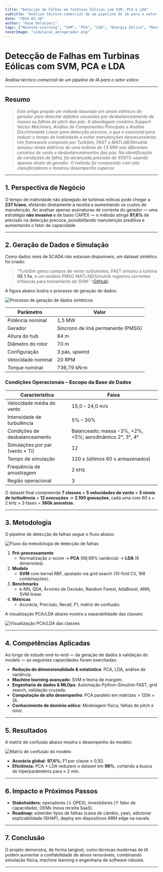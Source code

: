 ```yaml
---
title: "Detecção de Falhas em Turbinas Eólicas com SVM, PCA e LDA"
subtitle: "Análise técnico-comercial de um pipeline de IA para o setor eólico"
date: "2024-03-20"
author: "Kaue Delazzeri"
tags: ["Machine Learning", "SVM", "PCA", "LDA", "Energia Eólica", "Manutenção Preditiva"]
coverImage: "simulacao_aerogerador.png"
---
```


# Detecção de Falhas em Turbinas Eólicas com SVM, PCA e LDA  
*Análise técnico-comercial de um pipeline de IA para o setor eólico*  

---

## Resumo

> *Este artigo propõe um método baseado em sinais elétricos do gerador para detectar defeitos causados por desbalanceamento de massa ou falhas de pitch das pás. A abordagem combina Support Vector Machines, Análise de Componentes Principais e Análise Discriminante Linear para detecção precoce, o que é essencial para reduzir o tempo de inatividade e evitar manutenções desnecessárias. Um framework composto por TurbSim, FAST e MATLAB/Simulink simulou sinais elétricos de uma turbina de 1,5 MW sob diferentes cenários de vento e desbalanceamentos das pás. Na identificação de condições de falha, foi alcançada precisão de 97,61% usando apenas sinais do gerador. O método foi comparado com oito classificadores e mostrou desempenho superior.*  

---

## 1. Perspectiva de Negócio

O tempo de inatividade não planejado de turbinas eólicas pode chegar a **237 h/ano**, afetando diretamente a receita e aumentando os custos de manutenção. Ao analisar apenas assinaturas de corrente do gerador — uma estratégia **não invasiva** e de baixo CAPEX — o método atinge **97,6%** de precisão na detecção precoce, possibilitando manutenção preditiva e aumentando o fator de capacidade.

---

## 2. Geração de Dados e Simulação

Como dados reais de SCADA não estavam disponíveis, um dataset sintético foi criado:

> "TurbSim gerou campos de vento turbulentos, FAST simulou a turbina **GE 1.5s**, e um modelo PMSG MATLAB/Simulink registrou correntes trifásicas para treinamento do SVM." ([GitHub][1])

A figura abaixo ilustra o processo de geração de dados:

![Processo de geração de dados sintéticos](/images/articles/wind-turbine/geracao_de_dadosb.png)

| **Parâmetro**           | **Valor**                           |
|-------------------------|-------------------------------------|
| Potência nominal       | 1,5 MW                              |
| Gerador                | Síncrono de ímã permanente (PMSG)   |
| Altura do hub          | 84 m                                |
| Diâmetro do rotor      | 70 m                                |
| Configuração           | 3 pás, upwind                       |
| Velocidade nominal     | 20 RPM                              |
| Torque nominal         | 736,79 kN·m                         |

### Condições Operacionais – Escopo da Base de Dados

| **Característica**         | **Faixa**                                       |
|----------------------------|-------------------------------------------------|
| Velocidade média do vento  | 15,0 – 24,0 m/s                                |
| Intensidade de turbulência | 5% – 30%                                        |
| Condições de desbalanceamento | Balanceado; massa −3%, +2%, +5%; aerodinâmico 2°, 3°, 4° |
| Simulações por par (vento × TI) | 12                                          |
| Tempo de simulação         | 120 s (últimos 60 s armazenados)               |
| Frequência de amostragem   | 2 kHz                                           |
| Região operacional         | 3                                               |

O dataset final compreende **7 classes** × **5 velocidades de vento** × **5 níveis de turbulência** × **12 execuções** → **2.100 gravações**, cada uma com 60 s × 2 kHz × 3 fases = **360k amostras**.

---

## 3. Metodologia

O pipeline de detecção de falhas segue o fluxo abaixo:

![Fluxo da metodologia de detecção de falhas](/images/articles/wind-turbine/fluxo.jpg)

1. **Pré-processamento**  
   * Normalização z-score → **PCA** (99,99% variância) → **LDA** (6 dimensões).  
2. **Modelo**  
   * **SVM** com kernel RBF, ajustado via grid search (10-fold CV, 168 combinações).  
3. **Benchmarks**  
   * k-NN, QDA, Árvores de Decisão, Random Forest, AdaBoost, ANN, SVM linear.  
4. **Métricas**  
   * Acurácia, Precisão, Recall, F1, matriz de confusão.

A visualização PCA/LDA abaixo mostra a separabilidade das classes:

![Visualização PCA/LDA das classes](/images/articles/wind-turbine/PCAeLDA2.jpeg)

---

## 4. Competências Aplicadas

Ao longo do estudo end-to-end — da geração de dados à validação do modelo — as seguintes capacidades foram exercitadas:

* **Redução de dimensionalidade & estatística**: PCA, LDA, análise de variância.  
* **Machine learning avançado**: SVM e teoria de margem.  
* **Engenharia de dados & MLOps**: Automação Python-Simulink-FAST, grid search, validação cruzada.  
* **Computação de alto desempenho**: PCA paralelo em matrizes > 120k × 2k.  
* **Conhecimento de domínio eólico**: Modelagem física, falhas de pitch e rotor.

---

## 5. Resultados

A matriz de confusão abaixo mostra o desempenho do modelo:

![Matriz de confusão do modelo](/images/articles/wind-turbine/cunfiusion_matrix.png)

* **Acurácia global:** **97,6%**; F1 por classe ≥ 0,92.  
* **Eficiência:** PCA + LDA reduzem o dataset em **98%**, cortando a busca de hiperparâmetros para ≈ 2 min.

---

## 6. Impacto e Próximos Passos

* **Stakeholders:** operadores (↓ OPEX), investidores (↑ fator de capacidade), OEMs (nova receita SaaS).  
* **Roadmap:** estender tipos de falhas (caixa de câmbio, yaw), adicionar explicabilidade (SHAP), deploy em dispositivos ARM edge na nacele.

---

## 7. Conclusão

O projeto demonstra, de forma tangível, como técnicas modernas de IA podem aumentar a confiabilidade de ativos renováveis, combinando simulação física, machine learning e engenharia de software robusta.

---

[1]: https://github.com/kauedelazzeri/Wind-Turbine-Fault-Prediction "Wind-Turbine-Fault-Prediction – GitHub"
